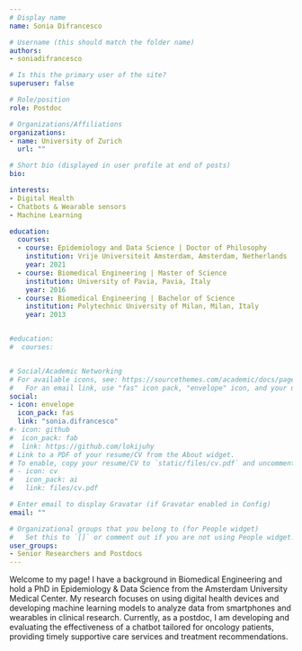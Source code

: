 ```yaml
---
# Display name
name: Sonia Difrancesco

# Username (this should match the folder name)
authors:
- soniadifrancesco

# Is this the primary user of the site?
superuser: false

# Role/position
role: Postdoc

# Organizations/Affiliations
organizations:
- name: University of Zurich
  url: ""

# Short bio (displayed in user profile at end of posts)
bio: 

interests:
- Digital Health
- Chatbots & Wearable sensors
- Machine Learning 

education:
  courses:
  - course: Epidemiology and Data Science | Doctor of Philosophy
    institution: Vrije Universiteit Amsterdam, Amsterdam, Netherlands
    year: 2021
  - course: Biomedical Engineering | Master of Science
    institution: University of Pavia, Pavia, Italy
    year: 2016
  - course: Biomedical Engineering | Bachelor of Science
    institution: Polytechnic University of Milan, Milan, Italy
    year: 2013


#education:
#  courses:


# Social/Academic Networking
# For available icons, see: https://sourcethemes.com/academic/docs/page-builder/#icons
#   For an email link, use "fas" icon pack, "envelope" icon, and your uzh email up to before the '@'.
social:
- icon: envelope
  icon_pack: fas
  link: "sonia.difrancesco"
#- icon: github
#  icon_pack: fab
#  link: https://github.com/lokijuhy
# Link to a PDF of your resume/CV from the About widget.
# To enable, copy your resume/CV to `static/files/cv.pdf` and uncomment the lines below.
# - icon: cv
#   icon_pack: ai
#   link: files/cv.pdf

# Enter email to display Gravatar (if Gravatar enabled in Config)
email: ""

# Organizational groups that you belong to (for People widget)
#   Set this to `[]` or comment out if you are not using People widget.
user_groups:
- Senior Researchers and Postdocs
---
```


Welcome to my page! I have a background in Biomedical Engineering and hold a PhD in Epidemiology & Data Science from the Amsterdam University Medical Center. My research focuses on using digital health devices and developing machine learning models to analyze data from smartphones and wearables in clinical research. Currently, as a postdoc, I am developing and evaluating the effectiveness of a chatbot tailored for oncology patients, providing timely supportive care services and treatment recommendations.